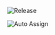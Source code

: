 ![Release](https://github.com/codefastlabs/codefast/actions/workflows/release.yml/badge.svg)

![Auto Assign](https://github.com/codefastlabs/codefast/actions/workflows/auto-assign.yml/badge.svg)
